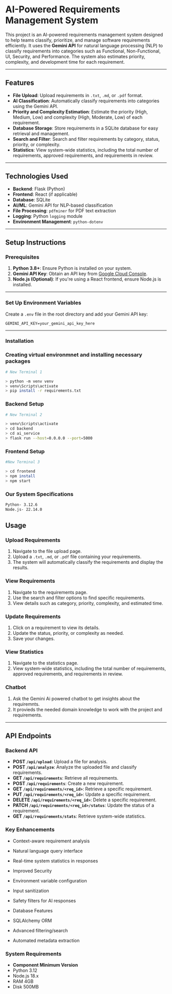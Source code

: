# AI-Powered Requirements Management System

This project is an AI-powered requirements management system designed to help teams classify, prioritize, and manage software requirements efficiently. It uses the **Gemini API** for natural language processing (NLP) to classify requirements into categories such as Functional, Non-Functional, UI, Security, and Performance. The system also estimates priority, complexity, and development time for each requirement.

---

## Features

- **File Upload**: Upload requirements in `.txt`, `.md`, or `.pdf` format.
- **AI Classification**: Automatically classify requirements into categories using the Gemini API.
- **Priority and Complexity Estimation**: Estimate the priority (High, Medium, Low) and complexity (High, Moderate, Low) of each requirement.
- **Database Storage**: Store requirements in a SQLite database for easy retrieval and management.
- **Search and Filter**: Search and filter requirements by category, status, priority, or complexity.
- **Statistics**: View system-wide statistics, including the total number of requirements, approved requirements, and requirements in review.

---

## Technologies Used

- **Backend**: Flask (Python)
- **Frontend**: React (if applicable)
- **Database**: SQLite
- **AI/ML**: Gemini API for NLP-based classification
- **File Processing**: `pdfminer` for PDF text extraction
- **Logging**: Python `logging` module
- **Environment Management**: `python-dotenv`

---

## Setup Instructions

### Prerequisites

1. **Python 3.8+**: Ensure Python is installed on your system.
2. **Gemini API Key**: Obtain an API key from [Google Cloud Console](https://console.cloud.google.com/).
3. **Node.js (Optional)**: If you're using a React frontend, ensure Node.js is installed.

---
### Set Up Environment Variables
Create a `.env` file in the root directory and add your Gemini API key:

```env
GEMINI_API_KEY=your_gemini_api_key_here
```
---

### Installation

### Creating virtual environmnet and installing necessary packages

```sh
# New Terminal 1   

> python -m venv venv
> venv\Scripts\activate
> pip install -r requirements.txt
```
### Backend Setup

```sh
# New Terminal 2

> venv\Scripts\activate
> cd backend
> cd ai_service
> flask run --host=0.0.0.0 --port=5000
```

### Frontend Setup

```sh
#New Terminal 3

> cd frontend
> npm install
> npm start
```
### Our System Specifications
```sh
Python- 3.12.6
Node.js- 22.14.0
```
## Usage

### Upload Requirements
1. Navigate to the file upload page.
2. Upload a `.txt`, `.md`, or `.pdf` file containing your requirements.
3. The system will automatically classify the requirements and display the results.

### View Requirements
1. Navigate to the requirements page.
2. Use the search and filter options to find specific requirements.
3. View details such as category, priority, complexity, and estimated time.

### Update Requirements
1. Click on a requirement to view its details.
2. Update the status, priority, or complexity as needed.
3. Save your changes.

### View Statistics
1. Navigate to the statistics page.
2. View system-wide statistics, including the total number of requirements, approved requirements, and requirements in review.

### Chatbot
1. Ask the Gemini Ai powered chatbot to get insights about the requiremnts.
2. It provieds the needed domain knowledge to work with the project and requirements.

---

## API Endpoints

### Backend API
- **POST `/api/upload`**: Upload a file for analysis.
- **POST `/api/analyze`**: Analyze the uploaded file and classify requirements.
- **GET `/api/requirements`**: Retrieve all requirements.
- **POST `/api/requirements`**: Create a new requirement.
- **GET `/api/requirements/<req_id>`**: Retrieve a specific requirement.
- **PUT `/api/requirements/<req_id>`**: Update a specific requirement.
- **DELETE `/api/requirements/<req_id>`**: Delete a specific requirement.
- **PATCH `/api/requirements/<req_id>/status`**: Update the status of a requirement.
- **GET `/api/requirements/stats`**: Retrieve system-wide statistics.

### Key Enhancements

- Context-aware requirement analysis

- Natural language query interface

- Real-time system statistics in responses

- Improved Security

- Environment variable configuration

- Input sanitization

- Safety filters for AI responses

- Database Features

- SQLAlchemy ORM

- Advanced filtering/search

- Automated metadata extraction

### System Requirements
- **Component	Minimum Version**
- Python	3.12
- Node.js	18.x
- RAM	4GB
- Disk	500MB



